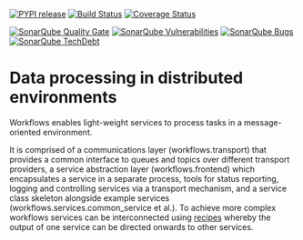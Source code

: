 [![PYPI release](https://img.shields.io/pypi/v/workflows.svg)](https://pypi.python.org/pypi/workflows)
[![Build Status](https://travis-ci.org/DiamondLightSource/python-workflows.svg?branch=master)](https://travis-ci.org/DiamondLightSource/python-workflows)
[![Coverage Status](https://coveralls.io/repos/github/DiamondLightSource/python-workflows/badge.svg?branch=master)](https://coveralls.io/github/DiamondLightSource/python-workflows?branch=master)

[![SonarQube Quality Gate](https://sonarcloud.io/api/project_badges/measure?project=uk.ac.diamond.workflows&metric=alert_status)](https://sonarcloud.io/dashboard?id=uk.ac.diamond.workflows)
[![SonarQube Vulnerabilities](https://sonarcloud.io/api/project_badges/measure?project=uk.ac.diamond.workflows&metric=vulnerabilities)](https://sonarcloud.io/project/issues?id=uk.ac.diamond.workflows&resolved=false&types=VULNERABILITY)
[![SonarQube Bugs](https://sonarcloud.io/api/project_badges/measure?project=uk.ac.diamond.workflows&metric=bugs)](https://sonarcloud.io/project/issues?id=uk.ac.diamond.workflows&resolved=false&types=BUG)
[![SonarQube TechDebt](https://sonarcloud.io/api/project_badges/measure?project=uk.ac.diamond.workflows&metric=sqale_index)](https://sonarcloud.io/project/issues?facetMode=effort&id=uk.ac.diamond.workflows&resolved=false&types=CODE_SMELL)

Data processing in distributed environments
===========================================

Workflows enables light-weight services to process tasks in a message-oriented
environment.

It is comprised of a communications layer (workflows.transport) that provides a
common interface to queues and topics over different transport providers, a
service abstraction layer (workflows.frontend) which encapsulates a service in
a separate process, tools for status reporting, logging and controlling
services via a transport mechanism, and a service class skeleton alongside
example services (workflows.services.common_service et al.).
To achieve more complex workflows services can be interconnected using
[recipes](recipe/README.MD) whereby the output of one service can be directed
onwards to other services.
